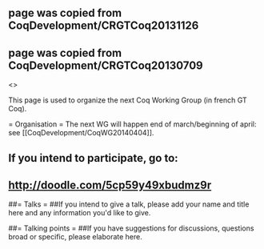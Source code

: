 ## page was copied from CoqDevelopment/CRGTCoq20131126
## page was copied from CoqDevelopment/CRGTCoq20130709
<<TableOfContents>>

This page is used to organize the next Coq Working Group (in french GT Coq).

= Organisation =
The next WG will happen end of march/beginning of april: see [[CoqDevelopment/CoqWG20140404]].

## If you intend to participate, go to:

##  http://doodle.com/5cp59y49xbudmz9r

##= Talks =
##If you intend to give a talk, please add your name and title here and any information you'd like to give.

##= Talking points =
##If you have suggestions for discussions, questions broad or specific, please elaborate here.
